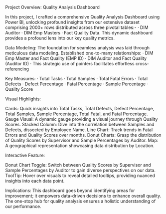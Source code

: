 Project Overview: Quality Analysis Dashboard

In this project, I crafted a comprehensive Quality Analysis Dashboard using Power BI, unlocking profound insights from our extensive dataset comprising 2000+ rows distributed across three pivotal tables:-
·     DIM Auditor
·     DIM Emp Masters
·     Fact Quality Data. 
This dynamic dashboard provides a profound lens into our key quality metrics.
 
Data Modeling:
The foundation for seamless analysis was laid through meticulous data modeling. 
Established one-to-many relationships:
·     DIM Emp Master and Fact Quality (EMP ID)
·     DIM Auditor and Fact Quality (Auditor ID)
·     This strategic use of pointers facilitates effortless cross-referencing
 
Key Measures:
·     Total Tasks
·     Total Samples
·     Total Fatal Errors
·     Total Defects
·     Defect Percentage
·     Fatal Percentage
·     Sample Percentage
·     Quality Score
 
Visual Highlights:

Cards: Quick insights into Total Tasks, Total Defects, Defect Percentage, Total Samples, Sample Percentage, Total Fatal, and Fatal Percentage.
Gauge Visual: A dynamic gauge providing a visual journey through Quality Scores.
Stacked Column: Dive into the correlation between Samples and
Defects, dissected by Employee Name.
Line Chart: Track trends in Fatal Errors and Quality Scores over months.
Donut Charts: Grasp the distribution of Quality Scores by Supervisor and Sample Percentages by Auditor.
Map: A geographical representation showcasing data distribution by Location.
 
Interactive Feature:
 
Donut Chart Toggle: Switch between Quality Scores by Supervisor and
Sample Percentages by Auditor to gain diverse perspectives on our data.
ToolTip: Hover over visuals to reveal detailed tooltips, providing nuanced insights into each data point.
 
Implications:
This dashboard goes beyond identifying areas for improvement; it empowers data-driven decisions to enhance overall quality. 
The one-stop hub for quality analysis ensures a holistic understanding
of our performance.
